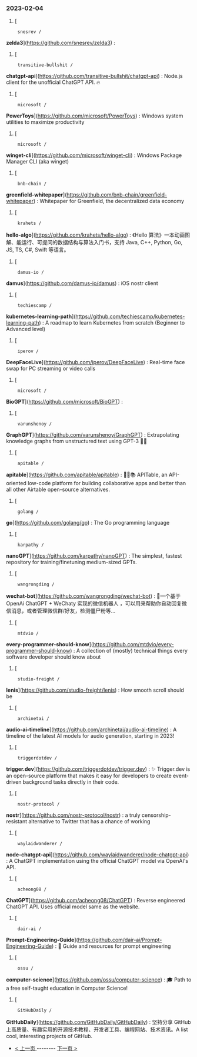 ### 2023-02-04 
1. [
    

        snesrev /
**zelda3**](https://github.com/snesrev/zelda3) : 
1. [
    

        transitive-bullshit /
**chatgpt-api**](https://github.com/transitive-bullshit/chatgpt-api) : Node.js client for the unofficial ChatGPT API. 🔥
1. [
    

        microsoft /
**PowerToys**](https://github.com/microsoft/PowerToys) : Windows system utilities to maximize productivity
1. [
    

        microsoft /
**winget-cli**](https://github.com/microsoft/winget-cli) : Windows Package Manager CLI (aka winget)
1. [
    

        bnb-chain /
**greenfield-whitepaper**](https://github.com/bnb-chain/greenfield-whitepaper) : Whitepaper for Greenfield, the decentralized data economy
1. [
    

        krahets /
**hello-algo**](https://github.com/krahets/hello-algo) : 《Hello 算法》一本动画图解、能运行、可提问的数据结构与算法入门书，支持 Java, C++, Python, Go, JS, TS, C#, Swift 等语言。
1. [
    

        damus-io /
**damus**](https://github.com/damus-io/damus) : iOS nostr client
1. [
    

        techiescamp /
**kubernetes-learning-path**](https://github.com/techiescamp/kubernetes-learning-path) : A roadmap to learn Kubernetes from scratch (Beginner to Advanced level)
1. [
    

        iperov /
**DeepFaceLive**](https://github.com/iperov/DeepFaceLive) : Real-time face swap for PC streaming or video calls
1. [
    

        microsoft /
**BioGPT**](https://github.com/microsoft/BioGPT) : 
1. [
    

        varunshenoy /
**GraphGPT**](https://github.com/varunshenoy/GraphGPT) : Extrapolating knowledge graphs from unstructured text using GPT-3 🕵️‍♂️
1. [
    

        apitable /
**apitable**](https://github.com/apitable/apitable) : 🚀🎉📚 APITable, an API-oriented low-code platform for building collaborative apps and better than all other Airtable open-source alternatives.
1. [
    

        golang /
**go**](https://github.com/golang/go) : The Go programming language
1. [
    

        karpathy /
**nanoGPT**](https://github.com/karpathy/nanoGPT) : The simplest, fastest repository for training/finetuning medium-sized GPTs.
1. [
    

        wangrongding /
**wechat-bot**](https://github.com/wangrongding/wechat-bot) : 🤖一个基于OpenAi ChatGPT + WeChaty 实现的微信机器人 ，可以用来帮助你自动回复微信消息，或者管理微信群/好友，检测僵尸粉等...
1. [
    

        mtdvio /
**every-programmer-should-know**](https://github.com/mtdvio/every-programmer-should-know) : A collection of (mostly) technical things every software developer should know about
1. [
    

        studio-freight /
**lenis**](https://github.com/studio-freight/lenis) : How smooth scroll should be
1. [
    

        archinetai /
**audio-ai-timeline**](https://github.com/archinetai/audio-ai-timeline) : A timeline of the latest AI models for audio generation, starting in 2023!
1. [
    

        triggerdotdev /
**trigger.dev**](https://github.com/triggerdotdev/trigger.dev) : ✨ Trigger.dev is an open-source platform that makes it easy for developers to create event-driven background tasks directly in their code.
1. [
    

        nostr-protocol /
**nostr**](https://github.com/nostr-protocol/nostr) : a truly censorship-resistant alternative to Twitter that has a chance of working
1. [
    

        waylaidwanderer /
**node-chatgpt-api**](https://github.com/waylaidwanderer/node-chatgpt-api) : A ChatGPT implementation using the official ChatGPT model via OpenAI's API.
1. [
    

        acheong08 /
**ChatGPT**](https://github.com/acheong08/ChatGPT) : Reverse engineered ChatGPT API. Uses official model same as the website.
1. [
    

        dair-ai /
**Prompt-Engineering-Guide**](https://github.com/dair-ai/Prompt-Engineering-Guide) : 🐙 Guide and resources for prompt engineering
1. [
    

        ossu /
**computer-science**](https://github.com/ossu/computer-science) : 🎓 Path to a free self-taught education in Computer Science!
1. [
    

        GitHubDaily /
**GitHubDaily**](https://github.com/GitHubDaily/GitHubDaily) : 坚持分享 GitHub 上高质量、有趣实用的开源技术教程、开发者工具、编程网站、技术资讯。A list cool, interesting projects of GitHub. 

- [ < 上一页 ](https://github.com/able8/github-trending-daily-record/blob/master/2023-02-03.md) -------- [ 下一页 > ](https://github.com/able8/github-trending-daily-record/blob/master/2023-02-05.md)